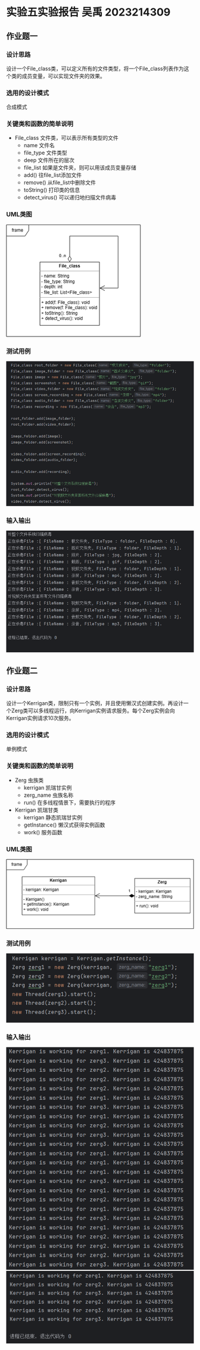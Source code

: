 # 实验五实验报告 吴禹 2023214309

## 作业题一

### 设计思路

设计一个File_class类，可以定义所有的文件类型，将一个File_class列表作为这个类的成员变量，可以实现文件夹的效果。

### 选用的设计模式

合成模式

### 关键类和函数的简单说明

* File_class 文件类，可以表示所有类型的文件
  * name 文件名
  * file_type 文件类型
  * deep 文件所在的层次
  * file_list 如果是文件夹，则可以用该成员变量存储
  * add() 往file_list添加文件
  * remove() 从file_list中删除文件
  * toString() 打印类的信息
  * detect_virus() 可以递归地扫描文件病毒

### UML类图

![Alt text](CompositePattern_uml.png)

### 测试用例

![Alt text](image.png)

### 输入输出

![Alt text](image-1.png)

## 作业题二

### 设计思路

设计一个Kerrigan类，限制只有一个实例，并且使用懒汉式创建实例。再设计一个Zerg类可以多线程运行，向Kerrigan实例请求服务。每个Zerg实例会向Kerrigan实例请求10次服务。

### 选用的设计模式

单例模式

### 关键类和函数的简单说明

* Zerg 虫族类
  * kerrigan 凯瑞甘实例
  * zerg_name 虫族名称
  * run() 在多线程情景下，需要执行的程序
* Kerrigan 凯瑞甘类
  * kerrigan 静态凯瑞甘实例
  * getInstance() 懒汉式获得实例函数
  * work() 服务函数

### UML类图

![Alt text](SingletonPattern_uml.png)

### 测试用例

![Alt text](image-2.png)

### 输入输出

![Alt text](image-3.png)
![Alt text](image-4.png)
